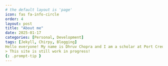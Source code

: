 ```yaml
---
# the default layout is 'page'
icon: fas fa-info-circle
order: 4
layout: post
title: "About me"
date: 2025-01-17
categories: [Personal, Development]
tags: [Jekyll, Chirpy, Blogging]
Hello everyone! My name is Dhruv Chopra and I am a scholar at Port Credit S.S. This website has all of my projects, achievements and certifications.
> This site is still work in progress!
{: .prompt-tip }
---
```

